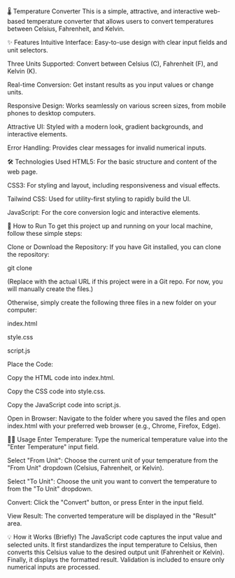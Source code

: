 🌡️ Temperature Converter
This is a simple, attractive, and interactive web-based temperature converter that allows users to convert temperatures between Celsius, Fahrenheit, and Kelvin.

✨ Features
Intuitive Interface: Easy-to-use design with clear input fields and unit selectors.

Three Units Supported: Convert between Celsius (C), Fahrenheit (F), and Kelvin (K).

Real-time Conversion: Get instant results as you input values or change units.

Responsive Design: Works seamlessly on various screen sizes, from mobile phones to desktop computers.

Attractive UI: Styled with a modern look, gradient backgrounds, and interactive elements.

Error Handling: Provides clear messages for invalid numerical inputs.

🛠️ Technologies Used
HTML5: For the basic structure and content of the web page.

CSS3: For styling and layout, including responsiveness and visual effects.

Tailwind CSS: Used for utility-first styling to rapidly build the UI.

JavaScript: For the core conversion logic and interactive elements.

🚀 How to Run
To get this project up and running on your local machine, follow these simple steps:

Clone or Download the Repository:
If you have Git installed, you can clone the repository:

git clone <repository-url>

(Replace <repository-url> with the actual URL if this project were in a Git repo. For now, you will manually create the files.)

Otherwise, simply create the following three files in a new folder on your computer:

index.html

style.css

script.js

Place the Code:

Copy the HTML code into index.html.

Copy the CSS code into style.css.

Copy the JavaScript code into script.js.

Open in Browser:
Navigate to the folder where you saved the files and open index.html with your preferred web browser (e.g., Chrome, Firefox, Edge).

👨‍💻 Usage
Enter Temperature: Type the numerical temperature value into the "Enter Temperature" input field.

Select "From Unit": Choose the current unit of your temperature from the "From Unit" dropdown (Celsius, Fahrenheit, or Kelvin).

Select "To Unit": Choose the unit you want to convert the temperature to from the "To Unit" dropdown.

Convert: Click the "Convert" button, or press Enter in the input field.

View Result: The converted temperature will be displayed in the "Result" area.

💡 How it Works (Briefly)
The JavaScript code captures the input value and selected units. It first standardizes the input temperature to Celsius, then converts this Celsius value to the desired output unit (Fahrenheit or Kelvin). Finally, it displays the formatted result. Validation is included to ensure only numerical inputs are processed.
